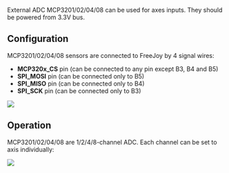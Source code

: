 External ADC MCP3201/02/04/08 can be used for axes inputs. They should be powered from 3.3V bus.

## Configuration

MCP3201/02/04/08 sensors are connected to FreeJoy by 4 signal wires:

* **MCP320x_CS** pin (can be connected to any pin except B3, B4 and B5)
* **SPI_MOSI** pin (can be connected only to B5)
* **SPI_MISO** pin (can be connected only to B4)
* **SPI_SCK** pin (can be connected only to B3)

![](../images/mcp320x_adc/mcp320x_pins.png)

## Operation

MCP3201/02/04/08 are 1/2/4/8-channel ADC. Each channel can be set to axis individually:

![](../images/mcp320x_adc/mcp320x_channels.png)



